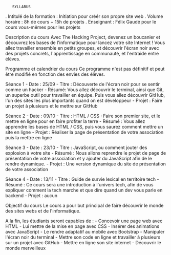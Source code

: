        SYLLABUS 
       
 . Intitulé de la formation : Initiation pour créér son propre site web
 . Volume horaire : 8h de cours + 15h de projets
 . Enseignant : Félix Gaudé pour le cours vous-mêmes pour les projets
 
 Description du cours 
 Avec The Hacking Project, devenez un boucanier et découvrez les bases de l'informatique pour lancez votre site Internet !
 Vous allez travailler ensemble en petits groupes, et découvrir l'écran noir avec des projets concrets, l'apprentissage en communauté, et l'entraide entre élèves.
 
 Programme et calendrier du cours
 Ce programme n'est pas définitif et peut être modifié en fonction des envies des élèves.
 
 Séance 1 
     - Date : 25/09 
     - Titre : Découverte de l'écran noir pour se sentir comme un hacker 
     - Résumé: Vous allez découvrir le terminal, ainsi que Git, un superbe outil pour travailler en équipe. Puis vous allez découvrir GitHub, l'un des sites les plus importants quand on est développeur
     - Projet : Faire un projet à plusieurs et le mettre sur GitHub
     
Séance 2 
     - Date : 09/10 
     - Titre : HTML / CSS : Faire son premier site, et le mettre en ligne pour en faire profiter la terre
     - Résumé : Vous allez apprendre les bases de HTML / CSS, puis vous saurez comment mettre un site en ligne 
     - Projet : Réaliser la page de présentation de votre association puis la mettre en ligne
     
Séance 3 
     - Date : 23/10 
     - Titre : JavaScript, ou comment jouter des explosion à votre site 
     - Résumé : Nous allons reprendre le projet de page de présentation de votre association et y ajouter du JavaScript afin de le rendre dynamique. 
     - Projet : Une version dynamique du site de présentation de votre association
     
Séance 4 
     - Date : 13/11 
     - Titre : Guide de survie lexical en territoire tech 
     - Résumé : Ce cours sera une introduction à l'univers tech, afin de vous expliquer comment la tech marche et que dire quand un dev vous parle en backend
     - Projet : aucun 
     
 Objectif du cours
 Le cours a pour but principal de faire découvrir le monde des sites webs et de l'informatique.
 
 A la fin, les étudiants seront capables de : 
     - Concevoir une page web avec HTML 
     - Lui mettre de la mise en page avec CSS
     - Insérer des animations avec JavaScript
     - Le rendre adaptatif au mobile avec Bootstrap 
     - Manipuler l'écran noir du terminal
     - Mettre son code en ligne et travailler à plusieurs sur un projet avec GitHub
     - Mettre en ligne son site internet 
     - Découvrir le monde merveilleux
